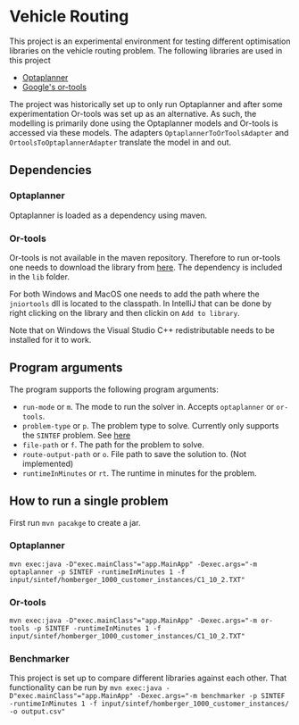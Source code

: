 # Vehicle Routing
This project is an experimental environment for testing different optimisation libraries on the vehicle routing problem. 
The following libraries are used in this project
* [Optaplanner](https://www.optaplanner.org/)
* [Google's or-tools](https://developers.google.com/optimization/)

The project was historically set up to only run Optaplanner and after some experimentation Or-tools was set up as an alternative.
As such, the modelling is primarily done using the Optaplanner models and Or-tools is accessed via these models. The adapters
`OptaplannerToOrToolsAdapter` and `OrtoolsToOptaplannerAdapter` translate the model in and out. 

## Dependencies
### Optaplanner
Optaplanner is loaded as a dependency using maven. 

### Or-tools
Or-tools is not available in the maven repository. Therefore to run or-tools one needs to download the library from 
[here](https://developers.google.com/optimization/install). The dependency is included in the `lib` folder.  

For both Windows and MacOS one needs to add the path where the `jniortools` dll is located to the classpath. In IntelliJ
that can be done by right clicking on the library and then clickin on `Add to library`. 

Note that on Windows the Visual Studio C++ redistributable needs to be installed for it to work. 

## Program arguments
The program supports the following program arguments:

* `run-mode` or `m`. The mode to run the solver in. Accepts `optaplanner` or `or-tools`.
* `problem-type` or `p`. The problem type to solve. Currently only supports the `SINTEF` problem. See [here](https://www.sintef.no/projectweb/top/vrptw/homberger-benchmark/)
* `file-path` or `f`. The path for the problem to solve. 
* `route-output-path` or `o`. File path to save the solution to. (Not implemented)
* `runtimeInMinutes` or `rt`. The runtime in minutes for the problem. 

## How to run a single problem
First run `mvn pacakge` to create a jar. 
### Optaplanner
`mvn exec:java -D"exec.mainClass"="app.MainApp" -Dexec.args="-m optaplanner -p SINTEF -runtimeInMinutes 1 -f input/sintef/homberger_1000_customer_instances/C1_10_2.TXT"`

### Or-tools
`mvn exec:java -D"exec.mainClass"="app.MainApp" -Dexec.args="-m or-tools -p SINTEF -runtimeInMinutes 1 -f input/sintef/homberger_1000_customer_instances/C1_10_2.TXT"`

### Benchmarker
This project is set up to compare different libraries against each other. That functionality can be run by
`mvn exec:java -D"exec.mainClass"="app.MainApp" -Dexec.args="-m benchmarker -p SINTEF -runtimeInMinutes 1 -f input/sintef/homberger_1000_customer_instances/ -o output.csv"`
